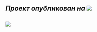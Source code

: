 *Проект опубликован на*    <a target="_blank" href="https://infostart.ru/1c/articles/2190404/"><img style="border:0px;" src="https://infostart.ru/bitrix/templates/sandbox_empty/assets/tpl/abo/img/logo.svg"></a>
---
<a target="_new" href="https://timeweb.cloud/?i=118883"><img style="border:0px;" src="https://wm.timeweb.ru/images/posters/728x90/728x90-5.jpg"></a>
---

